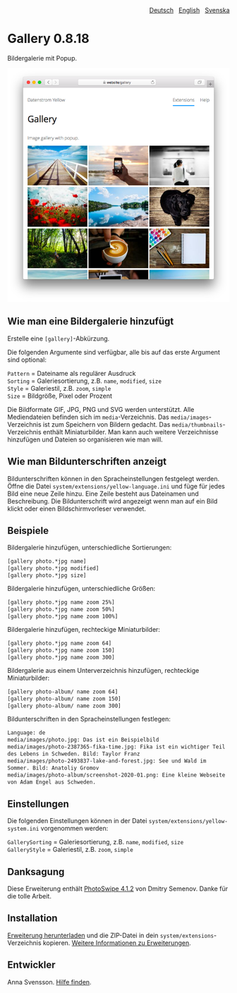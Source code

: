 <p align="right"><a href="README-de.md">Deutsch</a> &nbsp; <a href="README.md">English</a> &nbsp; <a href="README-sv.md">Svenska</a></p>

# Gallery 0.8.18

Bildergalerie mit Popup.

<p align="center"><img src="gallery-screenshot.png?raw=true" alt="Bildschirmfoto"></p>

## Wie man eine Bildergalerie hinzufügt

Erstelle eine `[gallery]`-Abkürzung.

Die folgenden Argumente sind verfügbar, alle bis auf das erste Argument sind optional:

`Pattern` = Dateiname als regulärer Ausdruck  
`Sorting` = Galeriesortierung, z.B. `name`, `modified`, `size`  
`Style` = Galeriestil, z.B. `zoom`, `simple`  
`Size` = Bildgröße, Pixel oder Prozent  

Die Bildformate GIF, JPG, PNG und SVG werden unterstützt. Alle Mediendateien befinden sich im `media`-Verzeichnis. Das `media/images`-Verzeichnis ist zum Speichern von Bildern gedacht. Das `media/thumbnails`-Verzeichnis enthält Miniaturbilder. Man kann auch weitere Verzeichnisse hinzufügen und Dateien so organisieren wie man will.

## Wie man Bildunterschriften anzeigt

Bildunterschriften können in den Spracheinstellungen festgelegt werden. Öffne die Datei `system/extensions/yellow-language.ini` und füge für jedes Bild eine neue Zeile hinzu. Eine Zeile besteht aus Dateinamen und Beschreibung. Die Bildunterschrift wird angezeigt wenn man auf ein Bild klickt oder einen Bildschirmvorleser verwendet.

## Beispiele

Bildergalerie hinzufügen, unterschiedliche Sortierungen:

    [gallery photo.*jpg name]
    [gallery photo.*jpg modified]
    [gallery photo.*jpg size]

Bildergalerie hinzufügen, unterschiedliche Größen:

    [gallery photo.*jpg name zoom 25%]
    [gallery photo.*jpg name zoom 50%]
    [gallery photo.*jpg name zoom 100%]

Bildergalerie hinzufügen, rechteckige Miniaturbilder:

    [gallery photo.*jpg name zoom 64]
    [gallery photo.*jpg name zoom 150]
    [gallery photo.*jpg name zoom 300]

Bildergalerie aus einem Unterverzeichnis hinzufügen, rechteckige Miniaturbilder:

    [gallery photo-album/ name zoom 64]
    [gallery photo-album/ name zoom 150]
    [gallery photo-album/ name zoom 300]

Bildunterschriften in den Spracheinstellungen festlegen:

    Language: de
    media/images/photo.jpg: Das ist ein Beispielbild
    media/images/photo-2387365-fika-time.jpg: Fika ist ein wichtiger Teil des Lebens in Schweden. Bild: Taylor Franz
    media/images/photo-2493837-lake-and-forest.jpg: See und Wald im Sommer. Bild: Anatoliy Gromov
    media/images/photo-album/screenshot-2020-01.png: Eine kleine Webseite von Adam Engel aus Schweden.

## Einstellungen

Die folgenden Einstellungen können in der Datei `system/extensions/yellow-system.ini` vorgenommen werden:

`GallerySorting` = Galeriesortierung, z.B. `name`, `modified`, `size`  
`GalleryStyle` = Galeriestil, z.B. `zoom`, `simple`  

## Danksagung

Diese Erweiterung enthält [PhotoSwipe 4.1.2](https://github.com/dimsemenov/photoswipe) von Dmitry Semenov. Danke für die tolle Arbeit.

## Installation

[Erweiterung herunterladen](https://github.com/annaesvensson/yellow-gallery/archive/main.zip) und die ZIP-Datei in dein `system/extensions`-Verzeichnis kopieren. [Weitere Informationen zu Erweiterungen](https://github.com/annaesvensson/yellow-update/tree/main/README-de.md).

## Entwickler

Anna Svensson. [Hilfe finden](https://datenstrom.se/de/yellow/help/).
